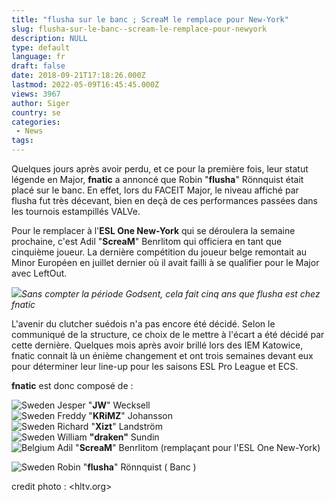 ```yaml
---
title: "flusha sur le banc ; ScreaM le remplace pour New-York"
slug: flusha-sur-le-banc--scream-le-remplace-pour-newyork
description: NULL
type: default
language: fr
draft: false
date: 2018-09-21T17:18:26.000Z
lastmod: 2022-05-09T16:45:45.000Z
views: 3967
author: Siger
country: se
categories:
 - News
tags:
---
```

Quelques jours après avoir perdu, et ce pour la première fois, leur statut légende en Major, **fnatic** a annoncé que Robin "**flusha**" Rönnquist était placé sur le banc. En effet, lors du FACEIT Major, le niveau affiché par flusha fut très décevant, bien en deçà de ces performances passées dans les tournois estampillés VALVe.

Pour le remplacer à l'**ESL One New-York** qui se déroulera la semaine prochaine, c'est Adil "**ScreaM**" Benrlitom qui officiera en tant que cinquième joueur. La dernière compétition du joueur belge remontait au Minor Européen en juillet dernier où il avait failli à se qualifier pour le Major avec LeftOut.

![](https://flickshot-ue.s3.eu-west-2.amazonaws.com/flickshot/article/5ba52132922bf/images/6ddS93K5EUzBOiBHFGVQ154WkEaUQH5xm97BWCOA.jpeg)_Sans compter la période Godsent, cela fait cinq ans que flusha est chez fnatic_

L'avenir du clutcher suédois n'a pas encore été décidé. Selon le communiqué de la structure, ce choix de le mettre à l'écart a été décidé par cette dernière. Quelques mois après avoir brillé lors des IEM Katowice, fnatic connait là un énième changement et ont trois semaines devant eux pour déterminer leur line-up pour les saisons ESL Pro League et ECS.  
  
**fnatic** est donc composé de :

![Sweden](/images/countries/se.svg)⁠ Jesper "**JW**" Wecksell  
![Sweden](/images/countries/se.svg)⁠ Freddy "**KRiMZ**" Johansson  
![Sweden](/images/countries/se.svg)⁠ Richard "**Xizt**" Landström  
![Sweden](/images/countries/se.svg)⁠ William **"draken"** Sundin  
![Belgium](/images/countries/be.svg)⁠ Adil "**ScreaM**" Benrlitom (remplaçant pour l'ESL One New-York)  
  
![Sweden](/images/countries/se.svg)⁠ Robin "**flusha**" Rönnquist ( Banc )

credit photo : <hltv.org>
